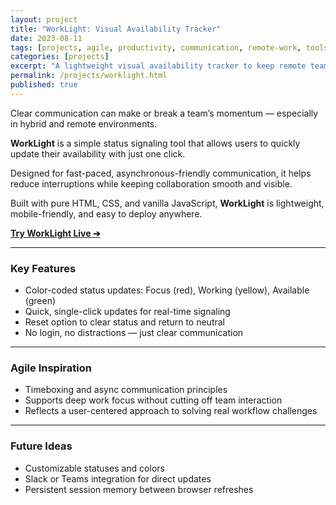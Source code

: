 ```yaml
---
layout: project
title: "WorkLight: Visual Availability Tracker"
date: 2023-08-11
tags: [projects, agile, productivity, communication, remote-work, tools]
categories: [projects]
excerpt: "A lightweight visual availability tracker to keep remote teams synced without disrupting workflow."
permalink: /projects/worklight.html
published: true
---
```


Clear communication can make or break a team’s momentum — especially in hybrid and remote environments.

**WorkLight** is a simple status signaling tool that allows users to quickly update their availability with just one click.  

Designed for fast-paced, asynchronous-friendly communication, it helps reduce interruptions while keeping collaboration smooth and visible.

Built with pure HTML, CSS, and vanilla JavaScript, **WorkLight** is lightweight, mobile-friendly, and easy to deploy anywhere.

[**Try WorkLight Live ➔**](https://hellomynameisariel.github.io/worklight/)

---

### Key Features
- Color-coded status updates: Focus (red), Working (yellow), Available (green)
- Quick, single-click updates for real-time signaling
- Reset option to clear status and return to neutral
- No login, no distractions — just clear communication

---

### Agile Inspiration
- Timeboxing and async communication principles
- Supports deep work focus without cutting off team interaction
- Reflects a user-centered approach to solving real workflow challenges

---

### Future Ideas
- Customizable statuses and colors
- Slack or Teams integration for direct updates
- Persistent session memory between browser refreshes
